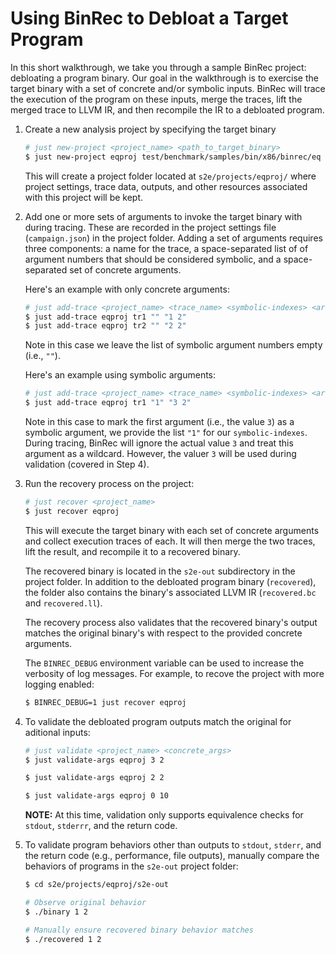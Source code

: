 # Using BinRec to Debloat a Target Program

In this short walkthrough, we take you through a sample BinRec project: debloating a program binary. Our goal in the walkthrough is to exercise the target binary with a set of concrete and/or symbolic inputs. BinRec will trace the execution of the program on these inputs,
merge the traces, lift the merged trace to LLVM IR, and then recompile the IR to a debloated program.

1. Create a new analysis project by specifying the target binary

   ```bash
   # just new-project <project_name> <path_to_target_binary>
   $ just new-project eqproj test/benchmark/samples/bin/x86/binrec/eq
   ```

   This will create a project folder located at `s2e/projects/eqproj/` where project settings, trace data, outputs, and other resources associated with this project will be kept.

2. Add one or more sets of arguments to invoke the target binary with during tracing. These are recorded in the project settings file (`campaign.json`) in the project folder. Adding a set of arguments requires three components: a name for the trace, a space-separated list of
   of argument numbers that should be considered symbolic, and a space-separated set of concrete arguments.

   Here's an example with only concrete arguments:

   ```bash
   # just add-trace <project_name> <trace_name> <symbolic-indexes> <args>
   $ just add-trace eqproj tr1 "" "1 2"
   $ just add-trace eqproj tr2 "" "2 2"
   ```

   Note in this case we leave the list of symbolic argument numbers empty (i.e., `""`).


   Here's an example using symbolic arguments:

   ```bash
   # just add-trace <project_name> <trace_name> <symbolic-indexes> <args>
   $ just add-trace eqproj tr1 "1" "3 2"
   ```

   Note in this case to mark the first argument (i.e., the value `3`) as a symbolic argument, we provide the list `"1"` for our `symbolic-indexes`. During tracing, BinRec will ignore the actual value `3` and treat this argument as a wildcard. However, the valuer `3` will be used during validation (covered in Step 4).


3. Run the recovery process on the project:

   ```bash
   # just recover <project_name>
   $ just recover eqproj
   ```

   This will execute the target binary with each set of concrete arguments and collect execution traces of each. It will then merge the two traces, lift the result, and recompile it to a recovered binary.

   The recovered binary is located in the `s2e-out` subdirectory in the project folder. In addition to the debloated program binary (`recovered`), the folder also contains the binary's associated LLVM IR (`recovered.bc` and `recovered.ll`).

   The recovery process also validates that the recovered binary's output matches the original binary's with respect to the provided concrete arguments.

   The `BINREC_DEBUG` environment variable can be used to increase the verbosity of log messages. For example, to recove the project with more logging enabled:

   ```bash
   $ BINREC_DEBUG=1 just recover eqproj
   ```

4. To validate the debloated program outputs match the original for aditional inputs:

   ```bash
   # just validate <project_name> <concrete_args>
   $ just validate-args eqproj 3 2

   $ just validate-args eqproj 2 2

   $ just validate-args eqproj 0 10
   ```

   **NOTE:** At this time, validation only supports equivalence checks for `stdout`, `stderrr`, and the return code.

7. To validate program behaviors other than outputs to `stdout`, `stderr`, and the return code (e.g., performance, file outputs), manually compare the behaviors of programs in the `s2e-out` project folder:

   ```bash
   $ cd s2e/projects/eqproj/s2e-out

   # Observe original behavior
   $ ./binary 1 2

   # Manually ensure recovered binary behavior matches
   $ ./recovered 1 2
   ```
